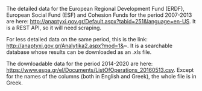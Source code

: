 The detailed data for the European Regional Development Fund (ERDF), European Social Fund (ESF) and Cohesion Funds for the period 2007-2013 are  here: http://anaptyxi.gov.gr/Default.aspx?tabid=251&language=en-US. It is a REST API, so it will need scraping.

For less detailed data on the same period, this is the link: http://anaptyxi.gov.gr/Analytika2.aspx?mod=1&~. It is a searchable database whose results can be downloaded as an .xls file.

The downloadable data for the period 2014-2020 are here: https://www.espa.gr/el/Documents/ListOfOperations_20160513.csv. Except for the names of the columns (both in English and Greek), the whole file is in Greek.


